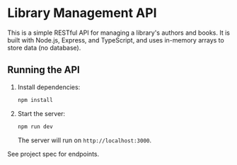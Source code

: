 # Library Management API

This is a simple RESTful API for managing a library's authors and books. It is built with Node.js, Express, and TypeScript, and uses in-memory arrays to store data (no database).

## Running the API

1. Install dependencies:
   ```bash
   npm install
   ```

2. Start the server:
   ```bash
   npm run dev
   ```
   The server will run on `http://localhost:3000`.

See project spec for endpoints.

